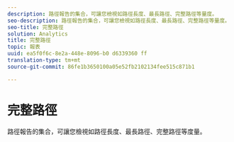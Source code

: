 ```yaml
---
description: 路徑報告的集合，可讓您檢視如路徑長度、最長路徑、完整路徑等量度。
seo-description: 路徑報告的集合，可讓您檢視如路徑長度、最長路徑、完整路徑等量度。
seo-title: 完整路徑
solution: Analytics
title: 完整路徑
topic: 報表
uuid: ea5f0f6c-8e2a-448e-8096-b0 d6339360 ff
translation-type: tm+mt
source-git-commit: 86fe1b3650100a05e52fb2102134fee515c871b1

---
```



# 完整路徑

路徑報告的集合，可讓您檢視如路徑長度、最長路徑、完整路徑等度量。

